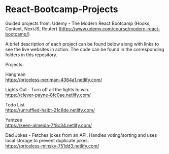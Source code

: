 # React-Bootcamp-Projects

Guided projects from: Udemy - The Modern React Bootcamp (Hooks, Context, NextJS, Router) (https://www.udemy.com/course/modern-react-bootcamp/)

A brief description of each project can be found below along with links to see the live websites in action. The code can be found in the corresponding folders in this repository.

Projects:

Hangman<br/>
https://priceless-perlman-4364a1.netlify.com/

Lights Out - Turn off all the lights to win.<br/>
https://clever-payne-8fc0ae.netlify.com/

Todo List<br/>
https://unruffled-haibt-21c6de.netlify.com/

Yahtzee<br/>
https://keen-almeida-7f8c34.netlify.com/

Dad Jokes - Fetches jokes from an API. Handles voting/sorting and uses local storage to prevent duplicate jokes.<br/>
https://priceless-minsky-751dd3.netlify.com/
